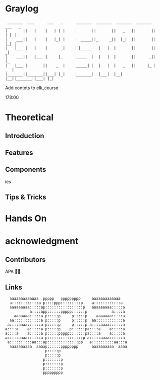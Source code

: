 # Graylog
```
 _______  ___      ___   _      _______  _______  _______  _______  ___   _ 
|       ||   |    |   | | |    |       ||       ||   _   ||       ||   | | |
|    ___||   |    |   |_| |    |  _____||_     _||  |_|  ||       ||   |_| |
|   |___ |   |    |      _|    | |_____   |   |  |       ||       ||      _|
|    ___||   |___ |     |_     |_____  |  |   |  |       ||      _||     |_ 
|   |___ |       ||    _  |     _____| |  |   |  |   _   ||     |_ |    _  |
|_______||_______||___| |_|    |_______|  |___|  |__| |__||_______||___| |_|
```

Add contets to elk_course 


178:00


# Theoretical
## Introduction

## Features
## Components

ies
## Tips & Tricks

# Hands On



# acknowledgment
## Contributors

APA 🖖🏻

## Links

```                                                                                
  aaaaaaaaaaaaa  ppppp   ppppppppp     aaaaaaaaaaaaa   
  a::::::::::::a p::::ppp:::::::::p    a::::::::::::a  
  aaaaaaaaa:::::ap:::::::::::::::::p   aaaaaaaaa:::::a 
           a::::app::::::ppppp::::::p           a::::a 
    aaaaaaa:::::a p:::::p     p:::::p    aaaaaaa:::::a 
  aa::::::::::::a p:::::p     p:::::p  aa::::::::::::a 
 a::::aaaa::::::a p:::::p     p:::::p a::::aaaa::::::a 
a::::a    a:::::a p:::::p    p::::::pa::::a    a:::::a 
a::::a    a:::::a p:::::ppppp:::::::pa::::a    a:::::a 
a:::::aaaa::::::a p::::::::::::::::p a:::::aaaa::::::a 
 a::::::::::aa:::ap::::::::::::::pp   a::::::::::aa:::a
  aaaaaaaaaa  aaaap::::::pppppppp      aaaaaaaaaa  aaaa
                  p:::::p                              
                  p:::::p                              
                 p:::::::p                             
                 p:::::::p                             
                 p:::::::p                             
                 ppppppppp                                                        
```